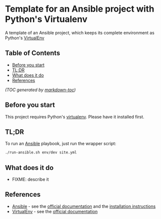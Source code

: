 # Template for an Ansible project with Python's Virtualenv

A template of an Ansible project, which keeps its complete environment as Python's [VirtualEnv][virtualenv]

## Table of Contents

- [Before you start](#before-you-start)
- [TL;DR](#tldr)
- [What does it do](#what-does-it-do)
- [References](#references)

_(TOC generated by [markdown-toc](https://github.com/jonschlinkert/markdown-toc))_

Before you start
----------------

This project requires Python's [virtualenv]. Please have it installed first.

TL;DR
-----

To run an [Ansible][ansible] playbook, just run the wrapper script:

```bash
./run-ansible.sh env/dev site.yml
```

What does it do
---------------

* FIXME: describe it

References
----------

* [Ansible][ansible] - see the [official documentation](http://docs.ansible.com/) and the [installation instructions](http://docs.ansible.com/ansible/intro_installation.html)
* [VirtualEnv][virtualenv] - see the [official documentation](https://virtualenv.pypa.io/en/latest/)

[ansible]: https://www.ansible.com/ "Ansible is a simple (well...) automation tool, adopted by the company for the deployment tasks"
[virtualenv]: https://virtualenv.pypa.io "a tool to create isolated Python environments"
